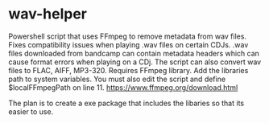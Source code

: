 # wav-helper
Powershell script that uses FFmpeg to remove metadata from wav files. Fixes compatibility issues when playing .wav files on certain CDJs. .wav files downloaded from bandcamp can contain metadata headers which can cause format errors when playing on a CDj. The script can also convert wav files to FLAC, AIFF, MP3-320.
Requires FFmpeg library. Add the libraries path to system variables. You must also edit the script and define $localFFmpegPath on line 11. 
https://www.ffmpeg.org/download.html

The plan is to create a exe package that includes the libaries so that its easier to use. 
